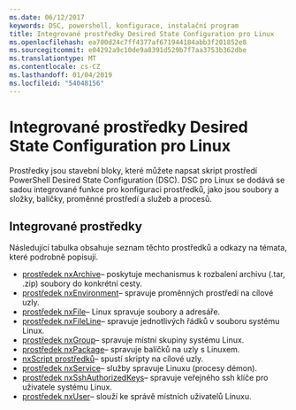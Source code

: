 ```yaml
---
ms.date: 06/12/2017
keywords: DSC, powershell, konfigurace, instalační program
title: Integrované prostředky Desired State Configuration pro Linux
ms.openlocfilehash: ea700d24c7ff4377af671944184abb3f201852e8
ms.sourcegitcommit: e04292a9c10de9a8391d529b7f7aa3753b362dbe
ms.translationtype: MT
ms.contentlocale: cs-CZ
ms.lasthandoff: 01/04/2019
ms.locfileid: "54048156"
---
```

# <a name="built-in-desired-state-configuration-resources-for-linux"></a>Integrované prostředky Desired State Configuration pro Linux

Prostředky jsou stavební bloky, které můžete napsat skript prostředí PowerShell Desired State Configuration (DSC). DSC pro Linux se dodává se sadou integrované funkce pro konfiguraci prostředků, jako jsou soubory a složky, balíčky, proměnné prostředí a služeb a procesů.

## <a name="built-in-resources"></a>Integrované prostředky

Následující tabulka obsahuje seznam těchto prostředků a odkazy na témata, které podrobně popisují.

* [prostředek nxArchive](lnxArchiveResource.md)– poskytuje mechanismus k rozbalení archivu (.tar, .zip) soubory do konkrétní cesty.
* [prostředek nxEnvironment](lnxEnvironmentResource.md)– spravuje proměnných prostředí na cílové uzly.
* [prostředek nxFile](lnxFileResource.md)– Linux spravuje soubory a adresáře.
* [prostředek nxFileLine](lnxFileLineResource.md)– spravuje jednotlivých řádků v souboru systému Linux.
* [prostředek nxGroup](lnxGroupResource.md)– spravuje místní skupiny systému Linux.
* [prostředek nxPackage](lnxPackageResource.md)– spravuje balíčků na uzly s Linuxem.
* [nxScript prostředků](lnxScriptResource.md)– spustí skripty na cílové uzly.
* [prostředek nxService](lnxServiceResource.md)– služby spravuje Linuxu (procesy démon).
* [prostředek nxSshAuthorizedKeys](lnxSshAuthorizedKeysResource.md)– spravuje veřejného ssh klíče pro uživatele systému Linux.
* [prostředek nxUser](lnxUserResource.md)– slouží ke správě místních uživatelů Linuxu.